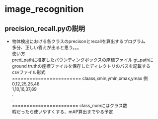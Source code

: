 # image_recognition
## precision_recall.pyの説明
* 物体検出における各クラスのprecisonとrecallを算出するプログラム  
  多分、正しい答えが出ると思う。。。  
使い方  
pred_pathに推定したバウンディングボックスの座標ファイル
gt_pathにground truthの座標ファイルを保存したディレクトリのパスを記載する  
csvファイル形式  
========================
claass,xmin,ymin,xmax,ymax 
例  
0,12,25,25,48  
1,10,16,37,89  
    .  
    .  
=======================
class_numにはクラス数  
暇だったら使いやすくする、mAP算出までやる予定  

